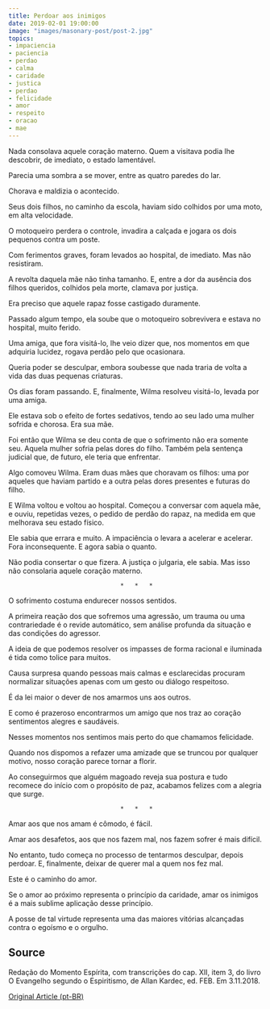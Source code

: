 ```yaml
---
title: Perdoar aos inimigos
date: 2019-02-01 19:00:00
image: "images/masonary-post/post-2.jpg"
topics: 
- impaciencia
- paciencia
- perdao
- calma
- caridade
- justica
- perdao
- felicidade
- amor
- respeito
- oracao
- mae
---
```


Nada consolava aquele coração materno. Quem a visitava podia lhe descobrir, de
imediato, o estado lamentável.

Parecia uma sombra a se mover, entre as quatro paredes do lar.

Chorava e maldizia o acontecido.

Seus dois filhos, no caminho da escola, haviam sido colhidos por uma moto, em
alta velocidade.

O motoqueiro perdera o controle, invadira a calçada e jogara os dois pequenos
contra um poste.

Com ferimentos graves, foram levados ao hospital, de imediato. Mas não
resistiram.

A revolta daquela mãe não tinha tamanho. E, entre a dor da ausência dos filhos
queridos, colhidos pela morte, clamava por justiça.

Era preciso que aquele rapaz fosse castigado duramente.

Passado algum tempo, ela soube que o motoqueiro sobrevivera e estava no
hospital, muito ferido.

Uma amiga, que fora visitá-lo, lhe veio dizer que, nos momentos em que adquiria
lucidez, rogava perdão pelo que ocasionara.

Queria poder se desculpar, embora soubesse que nada traria de volta a vida das
duas pequenas criaturas.

Os dias foram passando. E, finalmente, Wilma resolveu visitá-lo, levada por uma
amiga.

Ele estava sob o efeito de fortes sedativos, tendo ao seu lado uma mulher
sofrida e chorosa. Era sua mãe.

Foi então que Wilma se deu conta de que o sofrimento não era somente seu.
Aquela mulher sofria pelas dores do filho. Também pela sentença judicial que,
de futuro, ele teria que enfrentar.

Algo comoveu Wilma. Eram duas mães que choravam os filhos: uma por aqueles que
haviam partido e a outra pelas dores presentes e futuras do filho.

E Wilma voltou e voltou ao hospital. Começou a conversar com aquela mãe, e
ouviu, repetidas vezes, o pedido de perdão do rapaz, na medida em que melhorava
seu estado físico.

Ele sabia que errara e muito. A impaciência o levara a acelerar e acelerar.
Fora inconsequente. E agora sabia o quanto.

Não podia consertar o que fizera. A justiça o julgaria, ele sabia. Mas isso não
consolaria aquele coração materno.

                                   *   *   *

O sofrimento costuma endurecer nossos sentidos.

A primeira reação dos que sofremos uma agressão, um trauma ou uma contrariedade
é o revide automático, sem análise profunda da situação e das condições do
agressor.

A ideia de que podemos resolver os impasses de forma racional e iluminada é
tida como tolice para muitos.

Causa surpresa quando pessoas mais calmas e esclarecidas procuram normalizar
situações apenas com um gesto ou diálogo respeitoso.

É da lei maior o dever de nos amarmos uns aos outros.

E como é prazeroso encontrarmos um amigo que nos traz ao coração sentimentos
alegres e saudáveis.

Nesses momentos nos sentimos mais perto do que chamamos felicidade.

Quando nos dispomos a refazer uma amizade que se truncou por qualquer motivo,
nosso coração parece tornar a florir.

Ao conseguirmos que alguém magoado reveja sua postura e tudo recomece do início
com o propósito de paz, acabamos felizes com a alegria que surge.

                                   *   *   *

Amar aos que nos amam é cômodo, é fácil.

Amar aos desafetos, aos que nos fazem mal, nos fazem sofrer é mais difícil.

No entanto, tudo começa no processo de tentarmos desculpar, depois perdoar. E,
finalmente, deixar de querer mal a quem nos fez mal.

Este é o caminho do amor.

Se o amor ao próximo representa o princípio da caridade, amar os inimigos é a
mais sublime aplicação desse princípio.

A posse de tal virtude representa uma das maiores vitórias alcançadas contra o
egoísmo e o orgulho.

## Source
Redação do Momento Espírita, com transcrições do cap. XII,
item 3, do livro O Evangelho segundo o Espiritismo,
de Allan Kardec, ed. FEB.
Em 3.11.2018. 


[Original Article (pt-BR)](http://www.momento.com.br/pt/ler_texto.php?id=5573)
